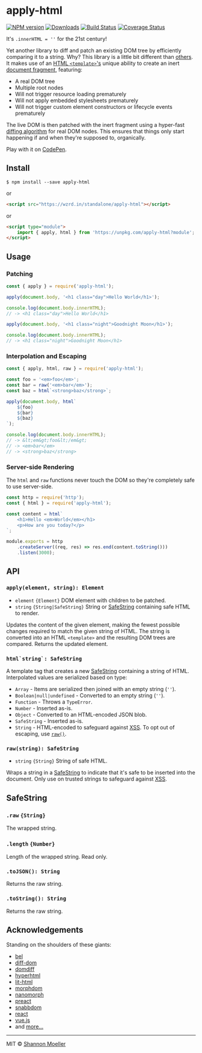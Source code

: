 # apply-html

[![NPM version][npm-img]][npm-url] [![Downloads][downloads-img]][npm-url] [![Build Status][travis-img]][travis-url] [![Coverage Status][coveralls-img]][coveralls-url]

It's `.innerHTML = ''` for the 21st century!

Yet another library to diff and patch an existing DOM tree by efficiently comparing it to a string. Why? This library is a little bit different than [others](#acknowledgements). It makes use of an [HTML `<template>`'s](https://developer.mozilla.org/en-US/docs/Web/HTML/Element/template) unique ability to create an inert [document fragment](https://developer.mozilla.org/en-US/docs/Web/API/DocumentFragment), featuring:

- A real DOM tree
- Multiple root nodes
- Will not trigger resource loading prematurely
- Will not apply embedded stylesheets prematurely
- Will not trigger custom element constructors or lifecycle events prematurely

The live DOM is then patched with the inert fragment using a hyper-fast [diffing algorithm](http://npm.im/nanomorph) for real DOM nodes. This ensures that things only start happening if and when they're supposed to, organically.

Play with it on [CodePen](https://codepen.io/shannonmoeller/pen/XZXBpE?editors=1111).

## Install

```command
$ npm install --save apply-html
```

or

```html
<script src="https://wzrd.in/standalone/apply-html"></script>
```

or

```html
<script type="module">
    import { apply, html } from 'https://unpkg.com/apply-html?module';
</script>
```

## Usage

### Patching

```js
const { apply } = require('apply-html');

apply(document.body, '<h1 class="day">Hello World</h1>');

console.log(document.body.innerHTML);
// -> <h1 class="day">Hello World</h1>

apply(document.body, '<h1 class="night">Goodnight Moon</h1>');

console.log(document.body.innerHTML);
// -> <h1 class="night">Goodnight Moon</h1>
```

### Interpolation and Escaping

```js
const { apply, html, raw } = require('apply-html');

const foo = '<em>foo</em>';
const bar = raw('<em>bar</em>');
const baz = html`<strong>baz</strong>`;

apply(document.body, html`
    ${foo}
    ${bar}
    ${baz}
`);

console.log(document.body.innerHTML);
// -> &lt;em&gt;foo&lt;/em&gt;
// -> <em>bar</em>
// -> <strong>baz</strong>
```

### Server-side Rendering

The `html` and `raw` functions never touch the DOM so they're completely safe to use server-side.

```js
const http = require('http');
const { html } = require('apply-html');

const content = html`
    <h1>Hello <em>World</em></h1>
    <p>How are you today?</p>
`;

module.exports = http
    .createServer((req, res) => res.end(content.toString()))
    .listen(3000);
```

## API

### `apply(element, string): Element`

- `element` `{Element}` DOM element with children to be patched.
- `string` `{String|SafeString}` String or [SafeString](#safestring) containing safe HTML to render.

Updates the content of the given element, making the fewest possible changes required to match the given string of HTML. The string is converted into an HTML `<template>` and the resulting DOM trees are compared. Returns the updated element.

### `` html`string`: SafeString ``

A template tag that creates a new [SafeString](#safestring) containing a string of HTML. Interpolated values are serialized based on type:

- `Array` - Items are serialized then joined with an empty string (`''`).
- `Boolean|null|undefined` - Converted to an empty string (`''`).
- `Function` - Throws a `TypeError`.
- `Number` - Inserted as-is.
- `Object` - Converted to an HTML-encoded JSON blob.
- `SafeString` - Inserted as-is.
- `String` - HTML-encoded to safeguard against [XSS](https://www.owasp.org/index.php/Cross-site_Scripting_(XSS)). To opt out of escaping, use [`raw()`](#rawstring-safestring).

### `raw(string): SafeString`

- `string` `{String}` String of safe HTML.

Wraps a string in a [SafeString](#safestring) to indicate that it's safe to be inserted into the document. Only use on trusted strings to safeguard against [XSS](https://www.owasp.org/index.php/Cross-site_Scripting_(XSS)).

## SafeString

### `.raw` `{String}`

The wrapped string.

### `.length` `{Number}`

Length of the wrapped string. Read only.

### `.toJSON(): String`

Returns the raw string.

### `.toString(): String`

Returns the raw string.

## Acknowledgements

Standing on the shoulders of these giants:

- [bel](http://npm.im/bel)
- [diff-dom](http://npm.im/diff-dom)
- [domdiff](http://npm.im/domdiff)
- [hyperhtml](http://npm.im/hyperhtml)
- [lit-html](http://npm.im/lit-html)
- [morphdom](http://npm.im/morphdom)
- [nanomorph](http://npm.im/nanomorph)
- [preact](http://nipm.im/preact)
- [snabbdom](http://npm.im/snabbdom)
- [react](http://nipm.im/react)
- [vue.js](http://npm.im/vue)
- and [more...](https://rawgit.com/krausest/js-framework-benchmark/master/webdriver-ts-results/table.html)

----

MIT © [Shannon Moeller](http://shannonmoeller.com)

[coveralls-img]: http://img.shields.io/coveralls/shannonmoeller/apply-html/master.svg?style=flat-square
[coveralls-url]: https://coveralls.io/r/shannonmoeller/apply-html
[downloads-img]: http://img.shields.io/npm/dm/apply-html.svg?style=flat-square
[npm-img]:       http://img.shields.io/npm/v/apply-html.svg?style=flat-square
[npm-url]:       https://npmjs.org/package/apply-html
[travis-img]:    http://img.shields.io/travis/shannonmoeller/apply-html.svg?style=flat-square
[travis-url]:    https://travis-ci.org/shannonmoeller/apply-html
